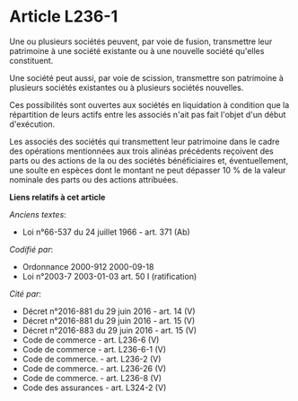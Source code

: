 # Article L236-1

Une ou plusieurs sociétés peuvent, par voie de fusion, transmettre leur patrimoine à une société existante ou à une nouvelle
société qu'elles constituent.

Une société peut aussi, par voie de scission, transmettre son patrimoine à plusieurs sociétés existantes ou à plusieurs
sociétés nouvelles.

Ces possibilités sont ouvertes aux sociétés en liquidation à condition que la répartition de leurs actifs entre les associés
n'ait pas fait l'objet d'un début d'exécution.

Les associés des sociétés qui transmettent leur patrimoine dans le cadre des opérations mentionnées aux trois alinéas
précédents reçoivent des parts ou des actions de la ou des sociétés bénéficiaires et, éventuellement, une soulte en espèces
dont le montant ne peut dépasser 10 % de la valeur nominale des parts ou des actions attribuées.

**Liens relatifs à cet article**

_Anciens textes_:

  - Loi n°66-537 du 24 juillet 1966 - art. 371 (Ab)

_Codifié par_:

  - Ordonnance 2000-912 2000-09-18
  - Loi n°2003-7 2003-01-03 art. 50 I (ratification)

_Cité par_:

  - Décret n°2016-881 du 29 juin 2016 - art. 14 (V)
  - Décret n°2016-881 du 29 juin 2016 - art. 15 (V)
  - Décret n°2016-883 du 29 juin 2016 - art. 15 (V)
  - Code de commerce - art. L236-6 (V)
  - Code de commerce - art. L236-6-1 (V)
  - Code de commerce. - art. L236-2 (V)
  - Code de commerce. - art. L236-26 (V)
  - Code de commerce. - art. L236-8 (V)
  - Code des assurances - art. L324-2 (V)
